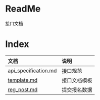 # ReadMe

接口文档

# Index

|  文档  |  说明  |
| :---- | :----  |
| [api_specification.md](/api_specification.md) | 接口规范 |
| [template.md](/template.md) | 接口文档模板 |
| [reg_post.md](/reg_post.md) | 提交报名数据 |
